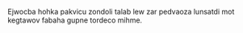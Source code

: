 Ejwocba hohka pakvicu zondoli talab lew zar pedvaoza lunsatdi mot kegtawov fabaha gupne tordeco mihme.